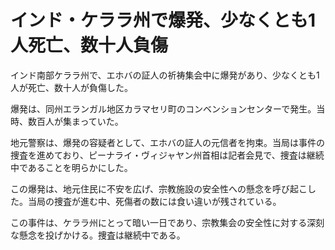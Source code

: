 # インド・ケララ州で爆発、少なくとも1人死亡、数十人負傷

インド南部ケララ州で、エホバの証人の祈祷集会中に爆発があり、少なくとも1人が死亡、数十人が負傷した。

爆発は、同州エランガル地区カラマセリ町のコンベンションセンターで発生。当時、数百人が集まっていた。

地元警察は、爆発の容疑者として、エホバの証人の元信者を拘束。当局は事件の捜査を進めており、ピーナライ・ヴィジャヤン州首相は記者会見で、捜査は継続中であることを明らかにした。

この爆発は、地元住民に不安を広げ、宗教施設の安全性への懸念を呼び起こした。当局の捜査が進む中、死傷者の数には食い違いが残されている。

この事件は、ケララ州にとって暗い一日であり、宗教集会の安全性に対する深刻な懸念を投げかける。捜査は継続中である。
